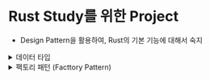 # Rust Study를 위한 Project

* Design Pattern을 활용하여, Rust의 기본 기능에 대해서 숙지

<details>
<summary>데이터 타입</summary>

### 스칼라 타입
하나의 값만을 나타내는 타입
| 타입         | 표기                              |
|---------------|------------------------------------|
| 정수          |  `i8`, `i16`, `i32`, `i64`, `i128` |
| 부호 없는 정수 |  `u8`, `u16`, `u32`, `u64`, `u128` |
| 부동소수점     |  `f32`, `f64 (기본값)`             |
| 부호 없는 정수 |  `u8`, `u16`, `u32`, `u64`, `u128` |
| 문자           | `char`                            |
| 불리언         | `bool`                            |

### 구성 타입
여러 값을 묶어서 하나의 값으로 만드는 타입(튜플과 배열)
| 타입         | 표기                                                   |
|---------------|------------------------------------------------------|
 튜플           | let tup = `(500, 6.4, 'A');`<br>let `(x, y, z)` = tup;|
| 배열          | let arr = `[1, 2, 3, 4, 5];`                         |


### 기타 기본 타입

| 타입               | 표기                              |
|--------------------|---------------------------------|
| String(가변적 길이) |  let s: `String = String::from("Hello");`        |
| &str(불변 문자열)   |  let s: `&str = "Hello"; `      |
| Option             |  let some_number: `Option<i32> = Some(10)`<br>let no_number: `Option<i32> = None;`|
| Result  |  let success: `Result<i32, String> = Ok(200)`;<br> let error: `Result<i32, String> = Err("Error occurred".to_string())`;|

### 구조체와 열거형
| 타입    | 표기                                          |
|--------|-----------------------------------------------|
| struct | `struct Person { name: String, age: u32 }`    |
| enum   |  `enum Direction { Up, Down, Left, Right,} `  |

생성자나 함수를 포함하는 열거형
``` rust
// 함수나 데이터를 포함하는 열거형
enum Shape {
    Circle(f64),     // 원: 반지름을 저장
    Rectangle(f64, f64), // 사각형: 너비와 높이를 저장
    Square(f64),     // 정사각형: 한 변의 길이를 저장
}

impl Shape {
    // 생성자 함수: 원을 생성
    fn new_circle(radius: f64) -> Self {
        Shape::Circle(radius)
    }

    // 생성자 함수: 사각형을 생성
    fn new_rectangle(width: f64, height: f64) -> Self {
        Shape::Rectangle(width, height)
    }

    // 생성자 함수: 정사각형을 생성
    fn new_square(side: f64) -> Self {
        Shape::Square(side)
    }

    // 넓이를 계산하는 메서드
    fn area(&self) -> f64 {
        match *self {
            Shape::Circle(radius) => std::f64::consts::PI * radius * radius,
            Shape::Rectangle(width, height) => width * height,
            Shape::Square(side) => side * side,
        }
    }
}
```

</details>

<details>
    <summary>팩토리 패턴 (Facttory Pattern)</summary>

| 키워드     | 기능                                                       |
|------------|------------------------------------------------------------|
| mod        | 모듈을 정의                                               |
| use        | 다른 모듈에서 함수, 구조체, 트레이트 등을 가져오는 데 사용 |
| pub mod    | 모듈을 공개하여 외부에서 접근할 수 있게 함 (기본은 private) |
| pub use    | 다른 모듈에서 가져온 항목을 재공개                        |
| trait      | Rust의 인터페이스, 특정 기능을 정의                        |
| use crate  | 현재 크레이트의 루트                                      |
| Box        | 힙에 데이터를 저장하는 스마트 포인터                      |
| *          | 역참조 연산자, 포인터나 참조 타입에 대해 역참조 수행     |
| &mut *     | 가변 참조로 접근한 값을 변경할 때 사용                    |
| dyn        | 동적 디스패치를 사용하기 위해 `dyn` 키워드 사용            |
| &mut dyn   | 트레이트 객체에 대한 mutable reference를 의미             |


## 디스패치란?
함수 호출을 어떻게 결정하고 실행할 것인지에 대한 내용

### 정적 디스패치
컴파일 시점에 어떤 함수가 호출될지 결정
``` rust
//본 디자인 패턴에서는 사용 할수 없음
fn main(){
    let static_mage = Mage::new();
    level_up_by_static_dispatch(static_mage);
}

fn level_up_by_static_dispatch<T:Character>( character:  T) {
    println!("Created a {}!=====================================", character.get_role());
}
```

### 동적 디스패치
런타임 시점에 어떤 함수가 호출될지 결정
* 동적 디스패치는 함수 호출 시 가상 테이블(vtable)을 사용하므로 약간의 성능 오버헤드

* 코드의 유연성을 높여 다형성(polymorphism)을 구현
```rust

fn level_up_by_dynamic_dispatch(character: &mut dyn Character) {
    character.level_up();
}
```
</details>

